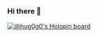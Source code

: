 ### Hi there 👋

[![@hug0g0's Holopin board](https://holopin.io/api/user/board?user=hug0g0)](https://holopin.io/@hug0g0)
